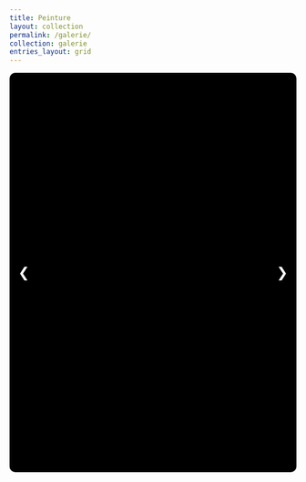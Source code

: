 ```yaml
---
title: Peinture
layout: collection
permalink: /galerie/
collection: galerie 
entries_layout: grid
---
```


<div class="carousel">
    <div class="carousel-inner"></div>
    <div class="carousel-controls">
        <button id="prev">❮</button>
        <button id="next">❯</button>
    </div>
    <div class="carousel-indicators"></div>
</div>

<script>
    const items = [
        "https://drive.google.com/file/d/1qzU4GJUEsXDQA7ZPyKa6WJJX2oC7iFrI/preview",
        "https://drive.google.com/file/d/1fgIqy1jRvxTpoCXN3wH5SuQJcLS7-HlR/preview",
        "https://drive.google.com/file/d/1udqgpjZKfTq5f7EUYEzyA-sFx13YebQV/preview",
        "https://drive.google.com/file/d/1vef1wPRmAU0xJ4iajuErMymA_C4rJPLz/preview",
        "https://drive.google.com/file/d/1USEljVwcWTb1FYSNcoLCZbsqCgtL76hA/preview",
        "https://drive.google.com/file/d/1fNBxvhyV4XPppI9DPs2dzG6F-PpzUvdS/preview",
        "https://drive.google.com/file/d/150hKglGTN3-R_7po5riJjCS6aFLQprx9/preview",
        "https://drive.google.com/file/d/1LpOfI5D9pJ6IhEuQzEAC_4G6CvCrBptE/preview",
        "https://drive.google.com/file/d/1t9AM-XCmKHm8SxtNsngRn16aoz8QfikT/preview",
        "https://drive.google.com/file/d/1zn0b0Jl4FHMa9vYl9pJA_MQ06YMyh4iF/preview",
        "https://drive.google.com/file/d/154lOeXsuTq3ITvtOgI2gAv1W-4wlsZ9B/preview",
        "https://drive.google.com/file/d/1nQe_-qk5aOKNyKVaYrLrYCaUGQX1x-VZ/preview",
        "https://drive.google.com/file/d/1B9Q1jhjLjnVCXW1iUH5IslmqwSSWjVf_/preview",
        "https://drive.google.com/file/d/1F8qsLRtuy91Yk6fZkqTVHxr_LsCinSlp/preview",
        "https://drive.google.com/file/d/1GxBLbnp4YrCnfrymS29JCkk_wXRVsLld/preview",
        "https://drive.google.com/file/d/1zkXTTEShJ85LoZ8NorPH9_tzJZr_QBaZ/preview",
        "https://drive.google.com/file/d/1m5f7i8b6NI4zGvD8Tq6Q3z5ssfUbREad/preview",
        "https://drive.google.com/file/d/11Ly-vJiB1BxAiS_l304TeShQR3uB3XFy/preview",
        "https://drive.google.com/file/d/1kzIoW4W0dapeRpknbBwmMKtjFLr-Ke6y/preview",
        "https://drive.google.com/file/d/1jfwWYWx21eqiHQIsacpyGp24VWP6ORw-/preview",
        "https://drive.google.com/file/d/1_UVtOHtTDLjnFbCFae1dKi6kLpNzbYlu/preview",
        "https://drive.google.com/file/d/174-BjUvhEHxHBTGwVRTzuvMcQEvICsIh/preview",
        "https://drive.google.com/file/d/1sbXptxRHvH_QBXBDW6JdLnxYDYwFulVm/preview",
        "https://drive.google.com/file/d/1gDs4tg9bXbGWh1QFxVTtDyknBxXTg6JW/preview",
        "https://drive.google.com/file/d/1KKPpbET0LZGFh0c76Lho7F2oUDou2iPZ/preview",
        "https://drive.google.com/file/d/1Y7xQBQyjZEOBS9uezkTjPGE2tXfr-IUG/preview",
        "https://drive.google.com/file/d/1zQiqZj41gz01YjikocEesDTKKcZwrM21/preview",
        "https://drive.google.com/file/d/1fQrQqPQBzFBAvJXOhuVg7MBSIByBn6Ww/preview",
        "https://drive.google.com/file/d/1IwvJ74ULtGGAipEjkI1JrVMDEYVijRjN/preview",
        "https://drive.google.com/file/d/1-VFpdxP1uy5VOzrRTRyos2-zynGtDb66/preview",
        "https://drive.google.com/file/d/1jxbNjmmxGQ3HRt4Po7KX_f7JjgfdzguL/preview",
        "https://drive.google.com/file/d/1p0jnZpn6kxpfhRxc_zs9d6WaWxuBfq3r/preview"
    ];

    const carouselInner = document.querySelector('.carousel-inner');
    const carouselIndicators = document.querySelector('.carousel-indicators');
    const prevButton = document.getElementById('prev');
    const nextButton = document.getElementById('next');
    let currentIndex = 0;

    // Supprime tout contenu existant
    carouselInner.innerHTML = "";
    carouselIndicators.innerHTML = "";

    // Ajoute les images au carousel
    items.forEach((url, index) => {
        const item = document.createElement('div');
        item.classList.add('carousel-item');
        if (index === 0) item.classList.add('active');

        const iframe = document.createElement('iframe');
        iframe.setAttribute('loading', 'lazy');
        iframe.setAttribute('src', url);
        item.appendChild(iframe);

        carouselInner.appendChild(item);

        const indicator = document.createElement('button');
        indicator.setAttribute('data-slide', index);
        if (index === 0) indicator.classList.add('active');
        carouselIndicators.appendChild(indicator);
    });

    const carouselItems = document.querySelectorAll('.carousel-item');
    const indicators = document.querySelectorAll('.carousel-indicators button');

    function updateCarousel() {
        const totalItems = carouselItems.length;
        const translateValue = -(currentIndex * 100) + "%";
        carouselInner.style.transform = `translateX(${translateValue})`;

        // Met à jour les indicateurs
        indicators.forEach((indicator, index) => {
            indicator.classList.toggle('active', index === currentIndex);
        });
    }

    prevButton.addEventListener('click', () => {
        currentIndex = (currentIndex > 0) ? currentIndex - 1 : carouselItems.length - 1;
        updateCarousel();
    });

    nextButton.addEventListener('click', () => {
        currentIndex = (currentIndex < carouselItems.length - 1) ? currentIndex + 1 : 0;
        updateCarousel();
    });

    indicators.forEach((indicator, index) => {
        indicator.addEventListener('click', () => {
            currentIndex = index;
            updateCarousel();
        });
    });

    updateCarousel();
</script>

<style>
    /* Carrousel carré bien centré */
    .carousel {
        position: relative;
        width: 100%;
        max-width: 700px;
        height: 700px;
        overflow: hidden;
        margin: auto;
        background: #000;
        display: flex;
        align-items: center;
        justify-content: center;
        border-radius: 10px;
    }

    /* Correction du centrage */
    .carousel-inner {
        display: flex;
        transition: transform 0.5s ease-in-out;
        width: 100%;
        height: 100%;
    }

    /* Forcer l'affichage carré et empêcher le décalage */
    .carousel-item {
        min-width: 100%;
        height: 100%;
        display: flex;
        align-items: center;
        justify-content: center;
    }

    /* Images affichées correctement */
    .carousel-item iframe {
        width: 100%;
        height: 100%;
        object-fit: cover;
        border: none;
    }

    /* Navigation */
    .carousel-controls {
        position: absolute;
        top: 50%;
        width: 100%;
        display: flex;
        justify-content: space-between;
        transform: translateY(-50%);
    }

    .carousel-controls button {
        background-color: rgba(0, 0, 0, 0.5);
        border: none;
        color: white;
        padding: 15px;
        cursor: pointer;
        font-size: 24px;
        border-radius: 5px;
    }

    .carousel-controls button:hover {
        background-color: rgba(255, 255, 255, 0.7);
        color: black;
    }

    /* Indicateurs */
    .carousel-indicators {
        position: absolute;
        bottom: 10px;
        width: 100%;
        display: flex;
        justify-content: center;
    }

    .carousel-indicators button {
        background-color: rgba(255, 255, 255, 0.5);
        border: none;
        width: 10px;
        height: 10px;
        border-radius: 50%;
        margin: 0 5px;
        cursor: pointer;
    }

    .carousel-indicators button.active {
        background-color: white;
    }

    /* Mode Responsive */
    @media (max-width: 768px) {
        .carousel {
            max-width: 350px;
            height: 350px;
        }
    }
</style>
